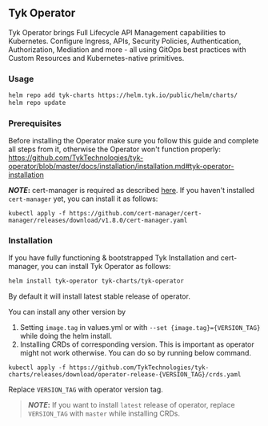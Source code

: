 ## Tyk Operator

Tyk Operator brings Full Lifecycle API Management capabilities to Kubernetes. Configure Ingress, APIs, Security Policies, Authentication, Authorization, Mediation and more - all using GitOps best practices with Custom Resources and Kubernetes-native primitives.

### Usage

```bash
helm repo add tyk-charts https://helm.tyk.io/public/helm/charts/
helm repo update
```

### Prerequisites

Before installing the Operator make sure you follow this guide and complete all 
steps from it, otherwise the Operator won't function properly: https://github.com/TykTechnologies/tyk-operator/blob/master/docs/installation/installation.md#tyk-operator-installation

**_NOTE_:** cert-manager is required as described [here](https://tyk.io/docs/tyk-stack/tyk-operator/installing-tyk-operator/#step-2-installing-cert-manager).
If you haven't installed `cert-manager` yet, you can install it as follows:
```
kubectl apply -f https://github.com/cert-manager/cert-manager/releases/download/v1.8.0/cert-manager.yaml
```

### Installation
If you have fully functioning & bootstrapped Tyk Installation and cert-manager, 
you can install Tyk Operator as follows: 

```bash
helm install tyk-operator tyk-charts/tyk-operator
```

By default it will install latest stable release of operator.

You can install any other version by 
1. Setting `image.tag` in values.yml or with `--set {image.tag}={VERSION_TAG}` while doing the helm install. 
2. Installing CRDs of corresponding version. This is important as operator might not work otherwise. You can do so by running below command. 
```
kubectl apply -f https://github.com/TykTechnologies/tyk-charts/releases/download/operator-release-{VERSION_TAG}/crds.yaml
```

Replace `VERSION_TAG` with operator version tag.


> **_NOTE_:** If you want to install `latest` release of operator, replace `VERSION_TAG` with `master` while installing CRDs.
